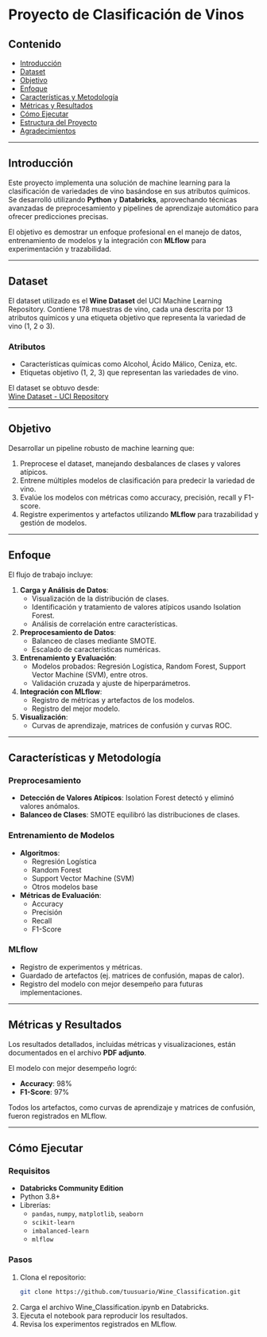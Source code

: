 # Proyecto de Clasificación de Vinos

## Contenido
- [Introducción](#introducción)
- [Dataset](#dataset)
- [Objetivo](#objetivo)
- [Enfoque](#enfoque)
- [Características y Metodología](#características-y-metodología)
- [Métricas y Resultados](#métricas-y-resultados)
- [Cómo Ejecutar](#cómo-ejecutar)
- [Estructura del Proyecto](#estructura-del-proyecto)
- [Agradecimientos](#agradecimientos)

---

## Introducción
Este proyecto implementa una solución de machine learning para la clasificación de variedades de vino basándose en sus atributos químicos. Se desarrolló utilizando **Python** y **Databricks**, aprovechando técnicas avanzadas de preprocesamiento y pipelines de aprendizaje automático para ofrecer predicciones precisas.

El objetivo es demostrar un enfoque profesional en el manejo de datos, entrenamiento de modelos y la integración con **MLflow** para experimentación y trazabilidad.

---

## Dataset
El dataset utilizado es el **Wine Dataset** del UCI Machine Learning Repository. Contiene 178 muestras de vino, cada una descrita por 13 atributos químicos y una etiqueta objetivo que representa la variedad de vino (1, 2 o 3).

### Atributos
- Características químicas como Alcohol, Ácido Málico, Ceniza, etc.
- Etiquetas objetivo (1, 2, 3) que representan las variedades de vino.

El dataset se obtuvo desde:  
[Wine Dataset - UCI Repository](https://archive.ics.uci.edu/ml/machine-learning-databases/wine/wine.data)

---

## Objetivo
Desarrollar un pipeline robusto de machine learning que:
1. Preprocese el dataset, manejando desbalances de clases y valores atípicos.
2. Entrene múltiples modelos de clasificación para predecir la variedad de vino.
3. Evalúe los modelos con métricas como accuracy, precisión, recall y F1-score.
4. Registre experimentos y artefactos utilizando **MLflow** para trazabilidad y gestión de modelos.

---

## Enfoque
El flujo de trabajo incluye:
1. **Carga y Análisis de Datos**:
   - Visualización de la distribución de clases.
   - Identificación y tratamiento de valores atípicos usando Isolation Forest.
   - Análisis de correlación entre características.
2. **Preprocesamiento de Datos**:
   - Balanceo de clases mediante SMOTE.
   - Escalado de características numéricas.
3. **Entrenamiento y Evaluación**:
   - Modelos probados: Regresión Logística, Random Forest, Support Vector Machine (SVM), entre otros.
   - Validación cruzada y ajuste de hiperparámetros.
4. **Integración con MLflow**:
   - Registro de métricas y artefactos de los modelos.
   - Registro del mejor modelo.
5. **Visualización**:
   - Curvas de aprendizaje, matrices de confusión y curvas ROC.

---

## Características y Metodología
### Preprocesamiento
- **Detección de Valores Atípicos**: Isolation Forest detectó y eliminó valores anómalos.
- **Balanceo de Clases**: SMOTE equilibró las distribuciones de clases.

### Entrenamiento de Modelos
- **Algoritmos**:
  - Regresión Logística
  - Random Forest
  - Support Vector Machine (SVM)
  - Otros modelos base
- **Métricas de Evaluación**:
  - Accuracy
  - Precisión
  - Recall
  - F1-Score

### MLflow
- Registro de experimentos y métricas.
- Guardado de artefactos (ej. matrices de confusión, mapas de calor).
- Registro del modelo con mejor desempeño para futuras implementaciones.

---

## Métricas y Resultados
Los resultados detallados, incluidas métricas y visualizaciones, están documentados en el archivo **PDF adjunto**.

El modelo con mejor desempeño logró:
- **Accuracy**: 98%
- **F1-Score**: 97%

Todos los artefactos, como curvas de aprendizaje y matrices de confusión, fueron registrados en MLflow.

---

## Cómo Ejecutar
### Requisitos
- **Databricks Community Edition**
- Python 3.8+
- Librerías:
  - `pandas`, `numpy`, `matplotlib`, `seaborn`
  - `scikit-learn`
  - `imbalanced-learn`
  - `mlflow`

### Pasos
1. Clona el repositorio:
   ```bash
   git clone https://github.com/tuusuario/Wine_Classification.git
2. Carga el archivo Wine_Classification.ipynb en Databricks.
3. Ejecuta el notebook para reproducir los resultados.
4. Revisa los experimentos registrados en MLflow.

